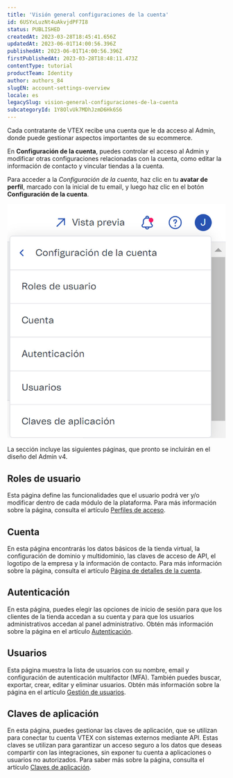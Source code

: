 ```yaml
---
title: 'Visión general configuraciones de la cuenta'
id: 6USYxLuzNt4uAkvjdPF7I8
status: PUBLISHED
createdAt: 2023-03-28T18:45:41.656Z
updatedAt: 2023-06-01T14:00:56.396Z
publishedAt: 2023-06-01T14:00:56.396Z
firstPublishedAt: 2023-03-28T18:48:11.473Z
contentType: tutorial
productTeam: Identity
author: authors_84
slugEN: account-settings-overview
locale: es
legacySlug: vision-general-configuraciones-de-la-cuenta
subcategoryId: 1Y8OlvUk7MDhJzmD6Hk6S6
---
```


Cada contratante de VTEX recibe una cuenta que le da acceso al Admin, donde puede gestionar aspectos importantes de su ecommerce.

En **Configuración de la cuenta**, puedes controlar el acceso al Admin y modificar otras configuraciones relacionadas con la cuenta, como editar la información de contacto y vincular tiendas a la cuenta.

Para acceder a la _Configuración de la cuenta_, haz clic en tu **avatar de perfil**, marcado con la inicial de tu email, y luego haz clic en el botón **Configuración de la cuenta**.  

![Admin v4 account settings menu ES](https://raw.githubusercontent.com/vtexdocs/help-center-content/refs/heads/main/docs/es/tutorials/Account%20management/Account%20settings/vision-general-configuraciones-de-la-cuenta_1.jpg)

La sección incluye las siguientes páginas, que pronto se incluirán en el diseño del Admin v4.

## Roles de usuario

Esta página define las funcionalidades que el usuario podrá ver y/o modificar dentro de cada módulo de la plataforma. Para más información sobre la página, consulta el artículo [Perfiles de acceso](/es/tutorial/como-criar-perfil-de-acesso/).

## Cuenta

En esta página encontrarás los datos básicos de la tienda virtual, la configuración de dominio y multidominio, las claves de acceso de API, el logotipo de la empresa y la información de contacto. Para más información sobre la página, consulta el artículo [Página de detalles de la cuenta](/es/tutorial/account-details-page--2vhUVOKfCaswqLguT2F9xq).

## Autenticación

En esta página, puedes elegir las opciones de inicio de sesión para que los clientes de la tienda accedan a su cuenta y para que los usuarios administrativos accedan al panel administrativo. Obtén más información sobre la página en el artículo [Autenticación](/es/tutorial/pagina-de-autenticacao--21CkKHLKP1o41lUpGhuRUs).

## Usuarios

Esta página muestra la lista de usuarios con su nombre, email y configuración de autenticación multifactor (MFA). También puedes buscar, exportar, crear, editar y eliminar usuarios. Obtén más información sobre la página en el artículo [Gestión de usuarios](/es/tutorial/gerenciando-usuarios/).

## Claves de aplicación

En esta página, puedes gestionar las claves de aplicación, que se utilizan para conectar tu cuenta VTEX con sistemas externos mediante API. Estas claves se utilizan para garantizar un acceso seguro a los datos que deseas compartir con las integraciones, sin exponer tu cuenta a aplicaciones o usuarios no autorizados. Para saber más sobre la página, consulta el artículo [Claves de aplicación](/es/tutorial/chaves-de-aplicacao--2iffYzlvvz4BDMr6WGUtet).

